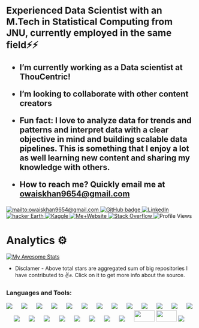 <h2 align="left">
 <abc>
  <br>
<h3> Experienced Data Scientist with an M.Tech in Statistical Computing from JNU, currently employed in the same field⚡⚡ </h3>
 
 - I’m currently working as a Data scientist at ThouCentric!
 
 - I’m looking to collaborate with other content creators
 
 - Fun fact: I love to analyze data for trends and patterns and interpret data with a clear objective in mind and building scalable data pipelines. This is something that I enjoy a lot as well learning new content and sharing my knowledge with others. 
 
 - How to reach me? Quickly email me at **owaiskhan9654@gmail.com** 
 
 
 
 </abc>
</h2> 

  <a href="mailto:owaiskhan9654@gmail.com">
    <img src="https://img.shields.io/badge/Gmail-D14836?style=for-the-badge&logo=gmail&logoColor=white" alt="mailto:owaiskhan9654@gmail.com" />
  </a>
  
  <a href="https://github.com/Owaiskhan9654">
    <img src="https://img.shields.io/badge/-Github-000?style=for-the-badge&logo=Github&logoColor=white&link=https://github.com/Owaiskhan9654" alt="GitHub badge" />
  </a>
  
  <a href="https://www.linkedin.com/in/owaiskhan9654/">
    <img src="https://img.shields.io/badge/-LinkedIn-blue?style=for-the-badge&logo=Linkedin&logoColor=white&link=https://www.linkedin.com/in/owaiskhan9654/" alt="LinkedIn" />
  </a>
  
  <a href="https://www.hackerearth.com/@owaiskhan9654">
<img src="https://img.shields.io/badge/HackerEarth-%232C3454.svg?&style=for-the-badge&logo=HackerEarth&logoColor=Blue/" alt="hacker Earth" /> 
  </a>
  
  <a href="https://www.kaggle.com/owaiskhan9654">
 <img src="https://img.shields.io/badge/Kaggle%20Master-20BEFF?style=for-the-badge&logo=Kaggle&logoColor=white" alt="Kaggle" /> 
  </a>
    <a href="https://owaiskhan9654.github.io/">
 <img src="https://img.shields.io/badge/website-000000?style=for-the-badge&logo=About.me&logoColor=white" alt="Me+Website" /> 
  </a>
  
  <a href="https://stackoverflow.com/users/13648763/owais">
 <img src="https://aleen42.github.io/badges/src/stackoverflow.svg" alt="Stack Overflow" /> 
  </a>
 
 <img src="https://komarev.com/ghpvc/?username=owaiskhan9654&color=18A558&label=Profile+views" alt="Profile Views" /> 

  
</p>

# Analytics ⚙️


 
 [![My Awesome Stats](https://awesome-github-stats.azurewebsites.net/user-stats/owaiskhan9654?cardType=github&theme=nightowl)](https://git.io/awesome-stats-card)
   
   
- Disclamer - Above total stars are aggregated sum of big repositories I have contributed to ✌️✊. Click on it to get more info about the source.


 </p> <h3 align="left">
 
 Languages and Tools:
 
[![](https://img.shields.io/badge/Markdown-494d4c?style=for-the-badge&logo=markdown&logoColor=white)](https://www.linkedin.com/in/owaiskhan9654/) &emsp;
[![](https://img.shields.io/badge/PyTorch-EE4C2C?style=for-the-badge&logo=pytorch&logoColor=white)](https://www.linkedin.com/in/owaiskhan9654/) &emsp;
[![](https://img.shields.io/badge/Git-f02913?style=for-the-badge&logo=git&logoColor=white)](https://www.linkedin.com/in/owaiskhan9654/) &emsp;
[![](https://img.shields.io/badge/Linux-FCC624?style=for-the-badge&logo=linux&logoColor=black)](https://www.linkedin.com/in/owaiskhan9654/) &emsp;
[![](https://img.shields.io/badge/Python-3776AB?style=for-the-badge&logo=python&logoColor=white)](https://www.linkedin.com/in/owaiskhan9654/) &emsp;
[![](https://img.shields.io/badge/NVIDIA-%20GEFORCE%20GTX%201660ti-76B900?style=for-the-badge&logo=nvidia&logoColor=white)](https://www.linkedin.com/in/owaiskhan9654/) &emsp;
[![](https://img.shields.io/badge/Weights_&_Biases-FFBE00?style=for-the-badge&logo=WeightsAndBiases&logoColor=white)](https://www.linkedin.com/in/owaiskhan9654/) &emsp;
[![](https://img.shields.io/badge/Keras-FF0000?style=for-the-badge&logo=keras&logoColor=white)](https://www.linkedin.com/in/owaiskhan9654/) &emsp;
[![](https://img.shields.io/badge/TensorFlow-FF6F00?style=for-the-badge&logo=tensorflow&logoColor=white)](https://www.linkedin.com/in/owaiskhan9654/) &emsp;
[![](https://img.shields.io/badge/PyTorch%20Lightning-792DE4?style=for-the-badge&logo=pytorch-lightning&logoColor=white)](https://www.linkedin.com/in/owaiskhan9654/) &emsp;
[![](https://img.shields.io/badge/Anaconda-44A833?style=for-the-badge&logo=Anaconda&logoColor=white)](https://www.linkedin.com/in/owaiskhan9654/) &emsp;
[![](https://img.shields.io/badge/Spyder-FF0000?style=for-the-badge&logo=Spyder&logoColor=white)](https://www.linkedin.com/in/owaiskhan9654/) &emsp;
[![](https://img.shields.io/badge/Atom-66595C?style=for-the-badge&logo=Atom&logoColor=white)](https://www.linkedin.com/in/owaiskhan9654/) &emsp;
[![](https://img.shields.io/badge/Jupyter-F37626?style=for-the-badge&logo=Jupyter&logoColor=white)](https://www.linkedin.com/in/owaiskhan9654/) &emsp;
[![](https://img.shields.io/badge/Pandas-3e5e78?style=for-the-badge&logo=pandas&logoColor=white)](https://www.linkedin.com/in/owaiskhan9654/) &emsp;
[![](https://img.shields.io/badge/numpy-695170?style=for-the-badge&logo=numpy&logoColor=white)](https://www.linkedin.com/in/owaiskhan9654/) &emsp;
[![](https://img.shields.io/badge/OpenCV-a5eb60?style=for-the-badge&logo=opencv_python&logoColor=white)](https://www.linkedin.com/in/owaiskhan9654/) &emsp;
[![](https://img.shields.io/badge/HTML5-E34F26?style=for-the-badge&logo=html5&logoColor=white)](https://www.linkedin.com/in/owaiskhan9654/) &emsp;
[![](https://img.shields.io/badge/CSS3-1572B6?style=for-the-badge&logo=css3&logoColor=white)](https://www.linkedin.com/in/owaiskhan9654/) &emsp;
[![](https://img.shields.io/badge/Flask-000000?style=for-the-badge&logo=flask&logoColor=white)](https://www.linkedin.com/in/owaiskhan9654/) &emsp;
[![](https://img.shields.io/badge/Heroku-430098?style=for-the-badge&logo=heroku&logoColor=white)](https://www.linkedin.com/in/owaiskhan9654/) &emsp;
<a href="https://www.linkedin.com/in/owaiskhan9654"/><img src="https://user-images.githubusercontent.com/47840160/196059938-8265ccfa-fce7-43b7-9d3f-83fe49810f13.png" height=30 width=55></img></a>
<a href="https://www.linkedin.com/in/owaiskhan9654"/><img src="https://raw.githubusercontent.com/huggingface/awesome-huggingface/main/logo.svg" height=30 width=55></img></a>
<a href="https://www.linkedin.com/in/owaiskhan9654"/><img src="https://img.shields.io/badge/Google Colab-F9AB00?style=for-the-badge&logo=Google-Colab&logoColor=white"></img></a>




